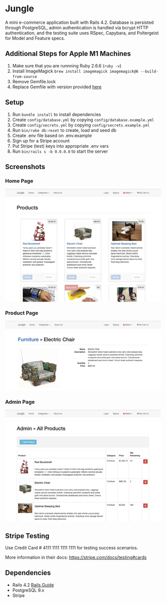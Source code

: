 # Jungle

A mini e-commerce application built with Rails 4.2. Database is persisted through PostgreSQL, admin authentication is handled via bcrypt HTTP authentication, and the testing suite uses RSpec, Capybara, and Poltergeist for Model and Feature specs.

## Additional Steps for Apple M1 Machines

1. Make sure that you are runnning Ruby 2.6.6 (`ruby -v`)
1. Install ImageMagick `brew install imagemagick imagemagick@6 --build-from-source`
2. Remove Gemfile.lock
3. Replace Gemfile with version provided [here](https://gist.githubusercontent.com/FrancisBourgouin/831795ae12c4704687a0c2496d91a727/raw/ce8e2104f725f43e56650d404169c7b11c33a5c5/Gemfile)

## Setup

1. Run `bundle install` to install dependencies
2. Create `config/database.yml` by copying `config/database.example.yml`
3. Create `config/secrets.yml` by copying `config/secrets.example.yml`
4. Run `bin/rake db:reset` to create, load and seed db
5. Create .env file based on .env.example
6. Sign up for a Stripe account
7. Put Stripe (test) keys into appropriate .env vars
8. Run `bin/rails s -b 0.0.0.0` to start the server

## Screenshots

### Home Page
!["Homepage"](https://github.com/d33zhou/jungle-rails/blob/master/docs/home-page.png?raw=true)

### Product Page
!["Product"](https://github.com/d33zhou/jungle-rails/blob/master/docs/product-page.png?raw=true)

### Admin Page
!["Admin"](https://github.com/d33zhou/jungle-rails/blob/master/docs/admin-page.png?raw=true)

## Stripe Testing

Use Credit Card # 4111 1111 1111 1111 for testing success scenarios.

More information in their docs: <https://stripe.com/docs/testing#cards>

## Dependencies

* Rails 4.2 [Rails Guide](http://guides.rubyonrails.org/v4.2/)
* PostgreSQL 9.x
* Stripe

